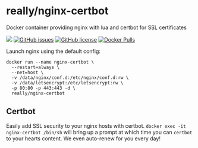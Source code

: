 # really/nginx-certbot
Docker container providing nginx with lua and certbot for SSL certificates

[![](https://images.microbadger.com/badges/image/really/nginx-certbot.svg)](https://microbadger.com/images/really/nginx-certbot "Get your own image badge on microbadger.com") [![GitHub issues](https://img.shields.io/github/issues/reallyreally/docker-nginx-certbot.svg?style=flat-square)](https://github.com/reallyreally/docker-nginx-certbot/issues) [![GitHub license](https://img.shields.io/github/license/reallyreally/docker-nginx-certbot.svg?style=flat-square)](https://github.com/reallyreally/docker-nginx-certbot/blob/master/LICENSE) [![Docker Pulls](https://img.shields.io/docker/pulls/really/nginx-certbot.svg?style=flat-square)](https://github.com/reallyreally/docker-nginx-certbot/)

Launch nginx using the default config:
```
docker run --name nginx-certbot \
  --restart=always \
  --net=host \
  -v /data/nginx/conf.d:/etc/nginx/conf.d:rw \
  -v /data/letsencrypt:/etc/letsencrypt:rw \
  -p 80:80 -p 443:443 -d \
  really/nginx-certbot
```

Certbot
-------
Easily add SSL security to your nginx hosts with certbot.
`docker exec -it nginx-certbot /bin/sh` will bring up a prompt at which time you can `certbot` to your hearts content.
We even auto-renew for you every day!
